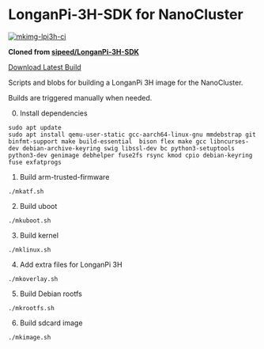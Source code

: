 # LonganPi-3H-SDK for NanoCluster

[![mkimg-lpi3h-ci](https://github.com/dynomite567/LonganPi-3H-SDK/actions/workflows/build.yml/badge.svg)](https://github.com/dynomite567/LonganPi-3H-SDK/actions/workflows/build.yml)

**Cloned from [sipeed/LonganPi-3H-SDK](https://github.com/sipeed/LonganPi-3H-SDK)**

[Download Latest Build](https://github.com/dynomite567/LonganPi-3H-SDK/releases/latest)

Scripts and blobs for building a LonganPi 3H image for the NanoCluster.

Builds are triggered manually when needed.

0. Install dependencies

```shell
sudo apt update
sudo apt install qemu-user-static gcc-aarch64-linux-gnu mmdebstrap git binfmt-support make build-essential  bison flex make gcc libncurses-dev debian-archive-keyring swig libssl-dev bc python3-setuptools python3-dev genimage debhelper fuse2fs rsync kmod cpio debian-keyring fuse exfatprogs
```

1. Build arm-trusted-firmware

```shell
./mkatf.sh
```

2. Build uboot

```shell
./mkuboot.sh
```

3. Build kernel

```shell
./mklinux.sh
```

4. Add extra files for LonganPi 3H

```shell
./mkoverlay.sh
```

5. Build Debian rootfs

```shell
./mkrootfs.sh
```

6. Build sdcard image

```shell
./mkimage.sh
```
